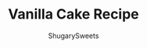 ---
layout: ../../layouts/MarkdownPostLayout.astro
title: Vanilla Cake Recipe
author: ShugarySweets
pubDate: 2021-02-13
description: "Looking for the BEST Vanilla Cake recipe? This vanilla layer cake is moist with a tender crumb and lots of vanilla flavor. Just add your favorite frosting and serve!"
image_url: https://www.shugarysweets.com/wp-content/uploads/2021/06/vanilla-cake-facebook.jpg
tags: ["Cake","American"]
calories: 261
protein: 4
carbohydrates: 40
fats: 10
fiber: 0
ingredients: ["2 1/2 cups cake flour","1/2 teaspoon kosher salt","1 Tablespoon baking powder","3/4 cup unsalted butter, room temperature","1 3/4 cups granulated sugar","3 large eggs + 2 additional egg whites","1 Tablespoon vanilla extract","3/4 cup buttermilk"]
serves: 16
time: "45 minutes"
prepTime: "20 minutes"
instructions: ["Preheat oven to 350 degrees F. Grease and flour two 9-inch cake pans and line bottoms with parchment paper. Set aside.","In a bowl, combine cake flour with salt and baking powder. Use a whisk to blend everything together. Set aside.","In a large mixing bowl, beat butter with sugar for 2 minutes, scraping down the sides of the bowl as needed. Add in eggs and egg whites, and vanilla extract. Beat for 2 minutes.","Alternating additions of the dry ingredients with the buttermilk, slowly add each (about 3 additions of each. After final addition of buttermilk, beat 1-2 minutes until fluffy.","Pour evenly into prepared cake pans. Bake for 25-28 minutes, or until toothpick inserted into the center comes out clean.","Cool in pans 5 minutes, then remove from pan and cool on wire rack completely."]
nutrition: ["261 calories","40 grams carbohydrates","58 milligrams cholesterol","10 grams fat","0 grams fiber","4 grams protein","6 grams saturated fat","175 milligrams sodium","23 grams sugar","0 grams trans fat","3 grams unsaturated fat"]
---